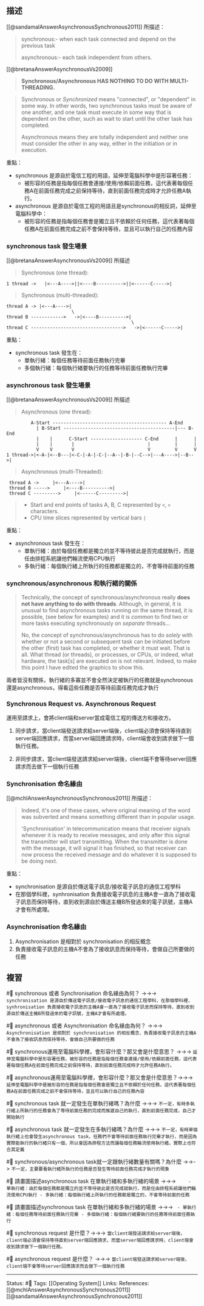 ## 描述



[[@sandamalAnswerAsynchronousSynchronous2011]] 所描述：
> synchronous:- when each task connected and depend on the previous task
> 
> asynchronous:- each task independent from others.


[[@bretanaAnswerAsynchronousVs2009]]

> **Synchronous/Asynchronous HAS NOTHING TO DO WITH MULTI-THREADING.**

> Synchronous or _Synchronized_ means "connected", or "dependent" in some way. In other words, two synchronous tasks must be aware of one another, and one task must execute in some way that is dependent on the other, such as wait to start until the other task has completed.  
> 
> Asynchronous means they are totally independent and neither one must consider the other in any way, either in the initiation or in execution.



重點：
- synchronous 是源自於電信工程的用語，延伸至電腦科學中是形容著任務：
	- 被形容的任務是指每個任務會連接/使用/依賴前面任務，這代表著每個任務A在前面任務完成之前保持等待，直到前面任務完成時才允許任務A執行。
- asynchronous 是源自於電信工程的用語且是synchronous的相反詞，延伸至電腦科學中：
	- 被形容的任務是指每個任務會是獨立且不依賴於任何任務，這代表著每個任務A在前面任務完成之前不會保持等待，並且可以執行自己的任務內容



### synchronous task 發生場景


[[@bretanaAnswerAsynchronousVs2009]] 所描述
> Synchronous (one thread):
```
1 thread ->   |<---A---->||<----B---------->||<------C----->|
```

> Synchronous (multi-threaded):
```
thread A -> |<---A---->|   
                        \  
thread B ------------>   ->|<----B---------->|   
                                              \   
thread C ---------------------------------->   ->|<------C----->| 
```

重點：
- synchronous task 發生在：
	- 單執行緒：每個任務等待前面任務執行完畢
	- 多個執行緒：每個執行緒要執行的任務等待前面任務執行完畢

### asynchronous task 發生場景
[[@bretanaAnswerAsynchronousVs2009]] 所描述
> Asynchronous (one thread):
```
         A-Start ------------------------------------------ A-End   
           | B-Start -----------------------------------------|--- B-End   
           |    |      C-Start ------------------- C-End      |      |   
           |    |       |                           |         |      |
           V    V       V                           V         V      V      
1 thread->|<-A-|<--B---|<-C-|-A-|-C-|--A--|-B-|--C-->|---A---->|--B-->| 
```

> Asynchronous (multi-Threaded):
```
 thread A ->     |<---A---->|
 thread B ----->     |<----B---------->| 
 thread C --------->     |<------C--------->|
```

> -   Start and end points of tasks A, B, C represented by `<`, `>` characters.
> -   CPU time slices represented by vertical bars `|`

重點：
- asynchronous task 發生在：
	- 單執行緒：由於每個任務都是獨立的並不等待彼此是否完成就執行，而是任由排程系統讓他們輪流使用CPU執行
	- 多執行緒：每個執行緒上所執行的任務都是獨立的，不會等待前面的任務

### synchronous/asynchronous 和執行緒的關係

> Technically, the concept of synchronous/asynchronous really **does not have anything to do with threads**. Although, in general, it is unusual to find asynchronous tasks running on the same thread, it is possible, (see below for examples) and it is _common_ to find two or more tasks executing synchronously on _separate_ threads... 
> 
> No, the concept of synchronous/asynchronous has to do _solely_ with whether or not a second or subsequent task can be initiated before the other (first) task has completed, or whether it must wait. That is all. What thread (or threads), or processes, or CPUs, or indeed, what hardware, the task[s] are executed on is not relevant. Indeed, to make this point I have edited the graphics to show this.



兩者皆沒有關係，執行緒的多寡並不會全然決定被執行的任務就是synchronous還是asynchronous，得看這些任務是否等待前面任務完成才執行



### Synchronous Request vs. Asynchronous Request
運用至請求上，會將client端和server當成電信工程的傳送方和接收方。

1. 同步請求，當client端發送請求給server端後，client端必須會保持等待直到server端回應請求，而當server端回應請求時，client端會收到請求做下一個執行任務。

2. 非同步請求，當client端發送請求給server端後，client端不會等待server回應請求而去做下一個執行任務




### Synchronisation 命名緣由


[[@mchlAnswerAsynchronousSynchronous2011]] 所描述：
> Indeed, it's one of these cases, where original meaning of the word was subverted and means something different than in popular usage.
> 
> 'Synchronisation' in telecommunication means that receiver signals whenever it is ready to receive messages, and only after this signal the transmitter will start transmitting. When the transmitter is done with the message, it will signal it has finished, so that receiver can now process the received message and do whatever it is supposed to be doing next.

重點：
- synchronisation 是源自於傳送電子訊息/接收電子訊息的通信工程學科
- 在那個學科裡，synhronisation 負責接收電子訊息的主機A會一直為了接收電子訊息而保持等待，直到收到源自於傳送主機B所發過來的電子訊號，主機A才會有所處理。


### Asynchronisation 命名緣由

1. Asynchronisation 是相對於 synchronisation 的相反概念
2. 負責接收電子訊息的主機A不會為了接收訊息而保持等待，會做自己所要做的任務





## 複習
#🧠 synchronous 或者 Synchronisation 命名緣由為何？ ->->-> `synchronisation 是源自於傳送電子訊息/接收電子訊息的通信工程學科，在那個學科裡，synhronisation 負責接收電子訊息的主機A會一直為了接收電子訊息而保持等待，直到收到源自於傳送主機B所發過來的電子訊號，主機A才會有所處理。`
<!--SR:!2022-11-18,74,250-->

#🧠 asynchronous 或者 Asynchronisation 命名緣由為何？ ->->-> `Asynchronisation 是相對於 synchronisation 的相反概念、負責接收電子訊息的主機A不會為了接收訊息而保持等待，會做自己所要做的任務`
<!--SR:!2022-10-12,48,250-->

#🧠 synchronous運用至電腦科學裡，會形容什麼？那又會是什麼意思？ ->->-> `延伸至電腦科學中是形容著任務，被形容的任務是指每個任務會連接/使用/依賴前面任務，這代表著每個任務A在前面任務完成之前保持等待，直到前面任務完成時才允許任務A執行。`
<!--SR:!2022-10-07,44,250-->

#🧠 asynchronous運用至電腦科學裡，會形容什麼？那又會是什麼意思？->->-> `延伸至電腦科學中是被形容的任務是指每個任務會是獨立且不依賴於任何任務，這代表著每個任務A在前面任務完成之前不會保持等待，並且可以執行自己的任務內容`
<!--SR:!2022-11-05,65,250-->


#🧠 synchronous task 就一定發生在單執行緒嗎？為什麼 ->->-> `不一定，有時多執行緒上所執行的任務會為了等待前面任務的完成而推遲自己的執行，直到前面任務完成，自己才開始執行`
<!--SR:!2022-11-18,74,250-->

#🧠 asynchronous task 就一定發生在多執行緒嗎？為什麼  ->->-> `不一定，有時單個執行緒上也會發生asynchronous task，任務們不會等待前面任務執行完畢才執行，而是因為實際能執行的執行緒只有一個，所以會因為排程方法而讓每個任務輪流使用執行緒，實際上也符合其定義`
<!--SR:!2022-10-31,62,250-->

#🧠 synchronous/asynchronous task就一定跟執行緒數量有關嗎？為什麼 ->->-> `不一定，主要要看執行緒所執行的任務是否發生等待前面任務完成才執行的現象`
<!--SR:!2022-10-02,42,250-->

#🧠 請畫圖描述asynchronous task 在單執行緒和多執行緒的場景 ->->-> `	- 單執行緒：由於每個任務都是獨立的並不等待彼此是否完成就執行，而是任由排程系統讓他們輪流使用CPU執行 - 多執行緒：每個執行緒上所執行的任務都是獨立的，不會等待前面的任務`
<!--SR:!2022-11-03,64,250-->


#🧠 請畫圖描述synchronous task 在單執行緒和多執行緒的場景 ->->-> `	- 單執行緒：每個任務等待前面任務執行完畢 - 多個執行緒：每個執行緒要執行的任務等待前面任務執行`
<!--SR:!2022-10-25,55,250-->

#🧠 synchronous request 是什麼？->->-> `當client端發送請求給server端後，client端必須會保持等待直到server端回應請求，而當server端回應請求時，client端會收到請求做下一個執行任務。`
<!--SR:!2022-11-05,64,250-->

#🧠 asynchronous request 是什麼？ ->->-> `當client端發送請求給server端後，client端不會等待server回應請求而去做下一個執行任務`
<!--SR:!2022-11-18,74,250-->


---
Status: #🌱 
Tags:
[[Operating System]]
Links:
References:
[[@mchlAnswerAsynchronousSynchronous2011]]
[[@sandamalAnswerAsynchronousSynchronous2011]]